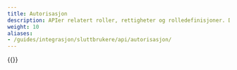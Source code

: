 ```yaml
---
title: Autorisasjon
description: APIer relatert roller, rettigheter og rolledefinisjoner. Disse endepunktene benyttes når du skal hente ut roller og rettigheter en innlogget bruker har. Du kan også slette tildelte roller.
weight: 10
aliases:
- /guides/integrasjon/sluttbrukere/api/autorisasjon/
---
```



{{<children description="true" />}}
